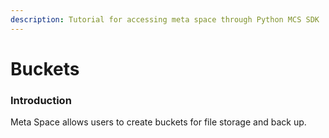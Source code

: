 ```yaml
---
description: Tutorial for accessing meta space through Python MCS SDK
---
```


# Buckets

### Introduction

Meta Space allows users to create buckets for file storage and back up.
